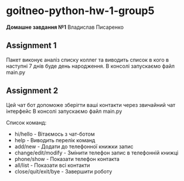 # goitneo-python-hw-1-group5

**Домашне завдання №1**
Владислав Писаренко

## Assignment 1

Пакет виконує аналіз списку коллег та виводить список в кого в наступні 7 днів буде день народження.
В консолі запускаємо файл main.py

## Assignment 2

Цей чат бот допоможе зберігти ваші контакти через звичайний чат інтерфейс
В консолі запускаємо файл main.py

Список команд:
- hi/hello - Вітаємось з чат-ботом
- help - Виводить перелік команд
- add/new <name> <phone> - Додати до телефонної книжки запис
- change/edit/modify <name> <new phone> - Змінити телефон запис в телефонній книжці
- phone/show <name> - Показати телефон контакта
- all/list - Показати всі контакти
- close/quit/exit/bye - Завершити роботу
